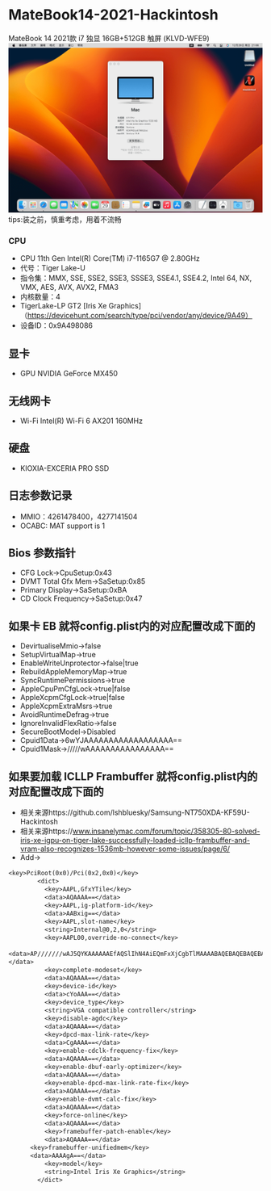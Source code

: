 # MateBook14-2021-Hackintosh
MateBook 14 2021款 i7 独显 16GB+512GB 触屏 (KLVD-WFE9)
![展示图](./docs/zhanshi.png) 
tips:装之前，慎重考虑，用着不流畅
### CPU
* CPU 11th Gen Intel(R) Core(TM) i7-1165G7 @ 2.80GHz
* 代号：Tiger Lake-U
* 指令集：MMX, SSE, SSE2, SSE3, SSSE3, SSE4.1, SSE4.2, Intel 64, NX, VMX, AES, AVX, AVX2, FMA3
* 内核数量：4
* TigerLake-LP GT2 [Iris Xe Graphics]   （https://devicehunt.com/search/type/pci/vendor/any/device/9A49）
* 设备ID：0x9A498086

## 显卡
* GPU NVIDIA GeForce MX450

## 无线网卡
* Wi-Fi Intel(R) Wi-Fi 6 AX201 160MHz

## 硬盘
* KIOXIA-EXCERIA PRO SSD

## 日志参数记录
* MMIO：4261478400，4277141504
* OCABC: MAT support is 1

## Bios 参数指针
* CFG Lock->CpuSetup:0x43
* DVMT Total Gfx Mem->SaSetup:0x85
* Primary Display->SaSetup:0xBA
* CD Clock Frequency->SaSetup:0x47

## 如果卡 EB 就将config.plist内的对应配置改成下面的
* DevirtualiseMmio->false
* SetupVirtualMap->true
* EnableWriteUnprotector->false|true
* RebuildAppleMemoryMap->true
* SyncRuntimePermissions->true
* AppleCpuPmCfgLock->true|false
* AppleXcpmCfgLock->true|false
* AppleXcpmExtraMsrs->true
* AvoidRuntimeDefrag->true
* IgnoreInvalidFlexRatio->false
* SecureBootModel->Disabled
* Cpuid1Data->6wYJAAAAAAAAAAAAAAAAAA==
* Cpuid1Mask->/////wAAAAAAAAAAAAAAAA==

## 如果要加载  ICLLP Frambuffer 就将config.plist内的对应配置改成下面的
* 相关来源https://github.com/lshbluesky/Samsung-NT750XDA-KF59U-Hackintosh
* 相关来源https://www.insanelymac.com/forum/topic/358305-80-solved-iris-xe-igpu-on-tiger-lake-successfully-loaded-icllp-frambuffer-and-vram-also-recognizes-1536mb-however-some-issues/page/6/
* Add->
```
<key>PciRoot(0x0)/Pci(0x2,0x0)</key>
        <dict>
          <key>AAPL,GfxYTile</key>
          <data>AQAAAA==</data>
          <key>AAPL,ig-platform-id</key>
          <data>AABxig==</data>
          <key>AAPL,slot-name</key>
          <string>Internal@0,2,0</string>
          <key>AAPL00,override-no-connect</key>
          <data>AP///////wAJ5QYKAAAAAAEfAQSlIhN4AiEQmFxXjCgbTlMAAAABAQEBAQEBAQEBAQEBAQEBuTeA3HA4H0AwIDUAWMIQAAAaAAAAAAAAAAAAAAAAAAAAAAAaAAAA/gBCT0UgMTgKICAgICAgAAAA/gBORTE1NkZITS1OUzAKACY=</data>
          <key>complete-modeset</key>
          <data>AQAAAA==</data>
          <key>device-id</key>
          <data>cYoAAA==</data>
          <key>device_type</key>
          <string>VGA compatible controller</string>
          <key>disable-agdc</key>
          <data>AQAAAA==</data>
          <key>dpcd-max-link-rate</key>
          <data>CgAAAA==</data>
          <key>enable-cdclk-frequency-fix</key>
          <data>AQAAAA==</data>
          <key>enable-dbuf-early-optimizer</key>
          <data>AQAAAA==</data>
          <key>enable-dpcd-max-link-rate-fix</key>
          <data>AQAAAA==</data>
          <key>enable-dvmt-calc-fix</key>
          <data>AQAAAA==</data>
          <key>force-online</key>
          <data>AQAAAA==</data>
          <key>framebuffer-patch-enable</key>
          <data>AQAAAA==</data>
	  <key>framebuffer-unifiedmem</key>
	  <data>AAAAgA==</data>
          <key>model</key>
          <string>Intel Iris Xe Graphics</string>
        </dict>
```
